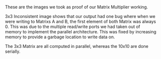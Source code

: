 These are the images we took as proof of our Matrix Multiplier working.

3x3 Inconsistent image shows that our output had one bug where when we were writing to Matrixs A and B, the first element of both Matrix was always 0. This was due to the multiple read/write ports we had taken out of memory to implement the parallel architecture. This was fixed by increasing memory to provide a garbage location to write data on.

The 3x3 Matrix are all computed in parallel, whereas the 10x10 are done serially.
